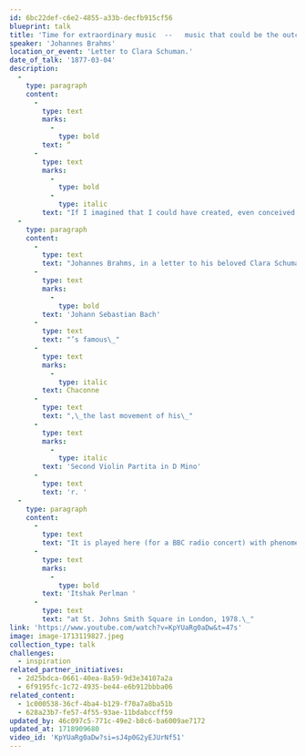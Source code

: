 ```yaml
---
id: 6bc22def-c6e2-4855-a33b-decfb915cf56
blueprint: talk
title: 'Time for extraordinary music  --   music that could be the outcry of angels.'
speaker: 'Johannes Brahms'
location_or_event: 'Letter to Clara Schuman.'
date_of_talk: '1877-03-04'
description:
  -
    type: paragraph
    content:
      -
        type: text
        marks:
          -
            type: bold
        text: “
      -
        type: text
        marks:
          -
            type: bold
          -
            type: italic
        text: "If I imagined that I could have created, even conceived the piece, I am quite certain that the excess of excitement and earth-shattering experience would have driven me out of my\_mind.”\_"
  -
    type: paragraph
    content:
      -
        type: text
        text: "Johannes Brahms, in a letter to his beloved Clara Schumann in 1877, refers\_to "
      -
        type: text
        marks:
          -
            type: bold
        text: 'Johann Sebastian Bach'
      -
        type: text
        text: "’s famous\_"
      -
        type: text
        marks:
          -
            type: italic
        text: Chaconne
      -
        type: text
        text: ",\_the last movement of his\_"
      -
        type: text
        marks:
          -
            type: italic
        text: 'Second Violin Partita in D Mino'
      -
        type: text
        text: 'r. '
  -
    type: paragraph
    content:
      -
        type: text
        text: "It is played here (for a BBC radio concert) with phenomenal grace by\_"
      -
        type: text
        marks:
          -
            type: bold
        text: 'Itshak Perlman '
      -
        type: text
        text: "at St. Johns Smith Square in London, 1978.\_"
link: 'https://www.youtube.com/watch?v=KpYUaRg0aDw&t=47s'
image: image-1713119827.jpeg
collection_type: talk
challenges:
  - inspiration
related_partner_initiatives:
  - 2d25bdca-0661-40ea-8a59-9d3e34107a2a
  - 6f9195fc-1c72-4935-be44-e6b912bbba06
related_content:
  - 1c000538-36cf-4ba4-b129-f70a7a8ba51b
  - 628a23b7-fe57-4f55-93ae-11bdabccff59
updated_by: 46c097c5-771c-49e2-b8c6-ba6009ae7172
updated_at: 1718909680
video_id: 'KpYUaRg0aDw?si=sJ4p0G2yEJUrNf51'
---
```

